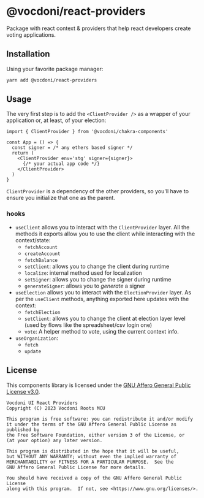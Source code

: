 @vocdoni/react-providers
========================

Package with react context & providers that help react developers create voting
applications.

Installation
------------

Using your favorite package manager:

~~~bash
yarn add @vocdoni/react-providers
~~~

Usage
-----

The very first step is to add the `<ClientProvider />` as a wrapper of your
application or, at least, of your election:

~~~tsx
import { ClientProvider } from '@vocdoni/chakra-components'

const App = () => {
  const signer = /* any ethers based signer */
  return (
    <ClientProvider env='stg' signer={signer}>
      {/* your actual app code */}
    </ClientProvider>
  )
}
~~~

`ClientProvider` is a dependency of the other providers, so you'll have to
ensure you initialize that one as the parent.

### hooks

- `useClient` allows you to interact with the `ClientProvider` layer. All the
  methods it exports allow you to use the client while interacting with the
  context/state:
    + `fetchAccount`
    + `createAccount`
    + `fetchBalance`
    + `setClient`: allows you to change the client during runtime
    + `localize`: internal method used for localization
    + `setSigner`: allows you to change the signer during runtime
    + `generateSigner`: allows you to *generate* a signer
- `useElection` allows you to interact with the `ElectionProvider` layer. As per
  the `useClient` methods, anything exported here updates with the context:
    + `fetchElection`
    + `setClient`: allows you to change the client at election layer level
    (used by flows like the spreadsheet/csv login one)
    + `vote`: A helper method to vote, using the current context info.
- `useOrganization`:
  + `fetch`
  + `update`

License
-------

This components library is licensed under the [GNU Affero General Public License
v3.0][license].

    Vocdoni UI React Providers
    Copyright (C) 2023 Vocdoni Roots MCU

    This program is free software: you can redistribute it and/or modify
    it under the terms of the GNU Affero General Public License as published by
    the Free Software Foundation, either version 3 of the License, or
    (at your option) any later version.

    This program is distributed in the hope that it will be useful,
    but WITHOUT ANY WARRANTY; without even the implied warranty of
    MERCHANTABILITY or FITNESS FOR A PARTICULAR PURPOSE.  See the
    GNU Affero General Public License for more details.

    You should have received a copy of the GNU Affero General Public License
    along with this program.  If not, see <https://www.gnu.org/licenses/>.

[license]: ./LICENSE
